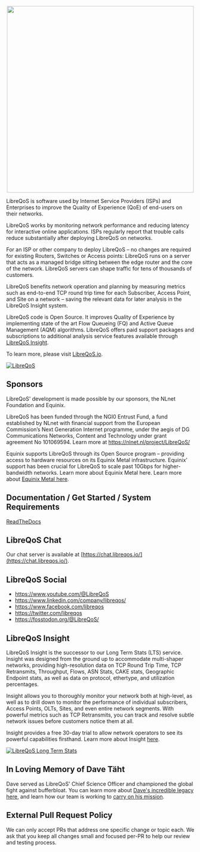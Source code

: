 <p align="center">
  <a href="https://libreqos.io/"><img src="https://github.com/user-attachments/assets/a3675b5a-d109-4e9c-9511-ece7fe6825c1" width="500"/></a>
</p>


LibreQoS is software used by Internet Service Providers (ISPs) and Enterprises to improve the Quality of Experience (QoE) of end-users on their networks. 

LibreQoS works by monitoring network performance and reducing latency for interactive online applications. ISPs regularly report that trouble calls reduce substantially after deploying LibreQoS on networks.

For an ISP or other company to deploy LibreQoS – no changes are required for existing Routers, Switches or Access points: LibreQoS runs on a server that acts as a managed bridge sitting between the edge router and the core of the network. LibreQoS servers can shape traffic for tens of thousands of customers.

LibreQoS benefits network operation and planning by measuring metrics such as end-to-end TCP round trip time for each Subscriber, Access Point, and Site on a network – saving the relevant data for later analysis in the LibreQoS Insight system.

LibreQoS code is Open Source. It improves Quality of Experience by implementing state of the art Flow Queueing (FQ) and Active Queue Management (AQM) algorithms. LibreQoS offers paid support packages and subscriptions to additional analysis service features available through [LibreQoS Insight](https://libreqos.io/insight/).

To learn more, please visit [LibreQoS.io](https://libreqos.io/).

<a href="https://libreqos.io/"><img alt="LibreQoS" src="https://i0.wp.com/libreqos.io/wp-content/uploads/2024/12/v1.5-BETA-4-3.jpg?w=3698&ssl=1"></a></a>

## Sponsors

LibreQoS' development is made possible by our sponsors, the NLnet Foundation and Equinix.

LibreQoS has been funded through the NGI0 Entrust Fund, a fund established by NLnet with financial support from the European Commission’s Next Generation Internet programme, under the aegis of DG Communications Networks, Content and Technology under grant agreement No 101069594. Learn more at https://nlnet.nl/project/LibreQoS/

Equinix supports LibreQoS through its Open Source program – providing access to hardware resources on its Equinix Metal infrastructure. Equinix’ support has been crucial for LibreQoS to scale past 10Gbps for higher-bandwidth networks. Learn more about Equinix Metal here.
Learn more about [Equinix Metal here](https://deploy.equinix.com/metal/).

## Documentation / Get Started / System Requirements

[ReadTheDocs](https://libreqos.readthedocs.io/en/latest/)

## LibreQoS Chat

Our chat server is available at [https://chat.libreqos.io/](https://chat.libreqos.io/).

## LibreQoS Social
- https://www.youtube.com/@LibreQoS
- https://www.linkedin.com/company/libreqos/
- https://www.facebook.com/libreqos
- https://twitter.com/libreqos
- https://fosstodon.org/@LibreQoS/

## LibreQoS Insight

LibreQoS Insight is the successor to our Long Term Stats (LTS) service. Insight was designed from the ground up to accommodate multi-shaper networks, providing high-resolution data on TCP Round Trip Time, TCP Retransmits, Throughput, Flows, ASN Stats, CAKE stats, Geographic Endpoint stats, as well as data on protocol, ethertype, and utilization percentages.

Insight allows you to thoroughly monitor your network both at high-level, as well as to drill down to monitor the performance of individual subscribers, Access Points, OLTs, Sites, and even entire network segments. With powerful metrics such as TCP Retransmits, you can track and resolve subtle network issues before customers notice them at all.

Insight provides a free 30-day trial to allow network operators to see its powerful capabilities firsthand. Learn more about Insight [here](https://libreqos.io/insight).

<a href="https://libreqos.io/insight"><img alt="LibreQoS Long Term Stats" src="https://github.com/user-attachments/assets/a53ef7ac-fcf6-4e87-bf05-ad5f0adc3ca0"></a></a>

## In Loving Memory of Dave Täht
Dave served as LibreQoS' Chief Science Officer and championed the global fight against bufferbloat. You can learn more about [Dave's incredible legacy here](https://libreqos.io/2025/04/01/in-loving-memory-of-dave/), and learn how our team is working to [carry on his mission](https://libreqos.io/company/).

## External Pull Request Policy

We can only accept PRs that address one specific change or topic each. We ask that you keep all changes small and focused per-PR to help our review and testing process.
